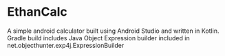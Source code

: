 # EthanCalc
A simple android calculator built using Android Studio and written in Kotlin. 
Gradle build includes Java Object Expression builder included in net.objecthunter.exp4j.ExpressionBuilder
